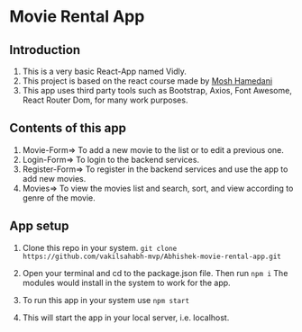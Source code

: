 # Movie Rental App

## Introduction

1. This is a very basic React-App named Vidly.
2. This project is based on the react course made by <a href="https://codewithmosh.com/p/mastering-react"> Mosh Hamedani</a>
3. This app uses third party tools such as Bootstrap, Axios, Font Awesome, React Router Dom, for many work purposes.

## Contents of this app

1. Movie-Form=> To add a new movie to the list or to edit a previous one.
2. Login-Form=> To login to the backend services.
3. Register-Form=> To register in the backend services and use the app to add new movies.
4. Movies=> To view the movies list and search, sort, and view according to genre of the movie.

## App setup

1. Clone this repo in your system.
 `git clone https://github.com/vakilsahabh-mvp/Abhishek-movie-rental-app.git`

2. Open your terminal and cd to the package.json file. Then run 
 `npm i`
 The modules would install in the system to work for the app.

3. To run this app in your system use
 `npm start`

4. This will start the app in your local server, i.e. localhost.
